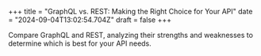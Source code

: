+++
title = "GraphQL vs. REST: Making the Right Choice for Your API"
date = "2024-09-04T13:02:54.704Z"
draft = false
+++

Compare GraphQL and REST, analyzing their strengths and weaknesses to determine which is best for your API needs.
        